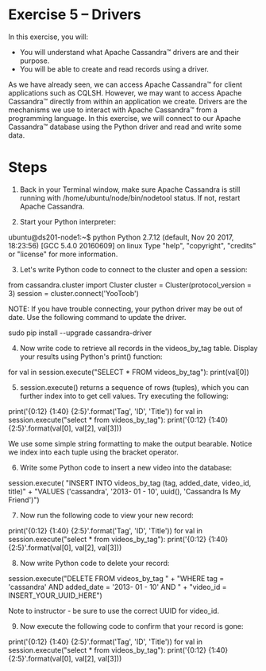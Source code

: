 # Exercise 5 – Drivers

In this exercise, you will:

- You will understand what Apache Cassandra™ drivers are and their purpose.
- You will be able to create and read records using a driver.

As we have already seen, we can access Apache Cassandra™ for client applications such as
CQLSH. However, we may want to access Apache Cassandra™ directly from within an application
we create. Drivers are the mechanisms we use to interact with Apache Cassandra™ from a
programming language. In this exercise, we will connect to our Apache Cassandra™ database
using the Python driver and read and write some data.

# Steps

1) Back in your Terminal window, make sure Apache Cassandra is still running with
/home/ubuntu/node/bin/nodetool status. If not, restart Apache Cassandra.

2) Start your Python interpreter:

ubuntu@ds201-node1:~$ python
Python 2.7.12 (default, Nov 20 2017, 18:23:56)
[GCC 5.4.0 20160609] on linux
Type "help", "copyright", "credits" or "license" for more information.
>>>

3) Let's write Python code to connect to the cluster and open a session:

from cassandra.cluster import Cluster
cluster = Cluster(protocol_version = 3)
session = cluster.connect('YooToob')

NOTE: If you have trouble connecting, your python driver may be out of date. Use the following
command to update the driver.

sudo pip install --upgrade cassandra-driver

4) Now write code to retrieve all records in the videos_by_tag table. Display your results
using Python's print() function:


for val in session.execute("SELECT * FROM videos_by_tag"):
print(val[0])

5) session.execute() returns a sequence of rows (tuples), which you can further index into
to get cell values. Try executing the following:

print('{0:12} {1:40} {2:5}'.format('Tag', 'ID', 'Title'))
for val in session.execute("select * from videos_by_tag"):
print('{0:12} {1:40} {2:5}'.format(val[0], val[2], val[3]))

We use some simple string formatting to make the output bearable. Notice we index into each
tuple using the bracket operator.

6) Write some Python code to insert a new video into the database:

session.execute(
"INSERT INTO videos_by_tag (tag, added_date, video_id, title)" +
"VALUES ('cassandra', '2013- 01 - 10', uuid(), 'Cassandra Is My Friend')")

7) Now run the following code to view your new record:

print('{0:12} {1:40} {2:5}'.format('Tag', 'ID', 'Title'))
for val in session.execute("select * from videos_by_tag"):
print('{0:12} {1:40} {2:5}'.format(val[0], val[2], val[3]))

8) Now write Python code to delete your record:

session.execute("DELETE FROM videos_by_tag " +
"WHERE tag = 'cassandra' AND added_date = '2013- 01 - 10' AND " +
"video_id = INSERT_YOUR_UUID_HERE")

Note to instructor - be sure to use the correct UUID for video_id.

9) Now execute the following code to confirm that your record is gone:

print('{0:12} {1:40} {2:5}'.format('Tag', 'ID', 'Title'))
for val in session.execute("select * from videos_by_tag"):
print('{0:12} {1:40} {2:5}'.format(val[0], val[2], val[3]))


